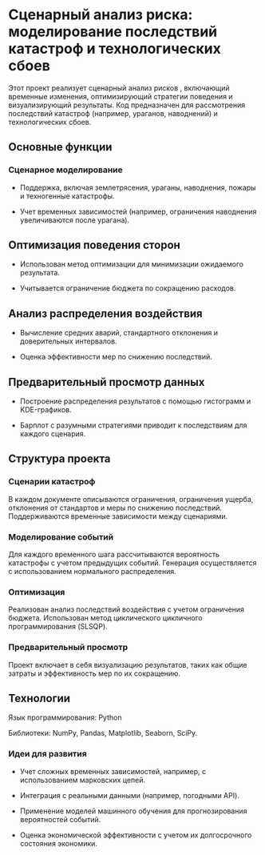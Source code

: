 # Сценарный анализ риска: моделирование последствий катастроф и технологических сбоев

Этот проект реализует сценарный анализ рисков , включающий временные изменения, оптимизирующий стратегии поведения и визуализирующий результаты. Код предназначен для рассмотрения последствий катастроф (например, ураганов, наводнений) и технологических сбоев.

## Основные функции

### Сценарное моделирование

- Поддержка, включая землетрясения, ураганы, наводнения, пожары и техногенные катастрофы.

- Учет временных зависимостей (например, ограничения наводнения увеличиваются после урагана).

##  Оптимизация поведения сторон

- Использован метод оптимизации для минимизации ожидаемого результата.

- Учитывается ограничение бюджета по сокращению расходов.

## Анализ распределения воздействия

- Вычисление средних аварий, стандартного отклонения и доверительных интервалов.

- Оценка эффективности мер по снижению последствий.

## Предварительный просмотр данных

- Построение распределения результатов с помощью гистограмм и KDE-графиков.

- Барплот с разумными стратегиями приводит к последствиям для каждого сценария.

## Структура проекта

### Сценарии катастроф

В каждом документе описываются ограничения, ограничения ущерба, отклонения от стандартов и меры по снижению последствий. Поддерживаются временные зависимости между сценариями.

### Моделирование событий

Для каждого временного шага рассчитываются вероятность катастрофы с учетом предыдущих событий. Генерация осуществляется с использованием нормального распределения.

### Оптимизация

Реализован анализ последствий воздействия с учетом ограничения бюджета. Использован метод циклического цикличного программирования (SLSQP).

### Предварительный просмотр

Проект включает в себя визуализацию результатов, таких как общие затраты и эффективность мер по их сокращению.

## Технологии

Язык программирования: Python

Библиотеки: NumPy, Pandas, Matplotlib, Seaborn, SciPy.

### Идеи для развития

- Учет сложных временных зависимостей, например, с использованием марковских цепей.

- Интеграция с реальными данными (например, погодными API).

- Применение моделей машинного обучения для прогнозирования вероятностей событий.

- Оценка экономической эффективности с учетом их долгосрочного состояния экономики.
